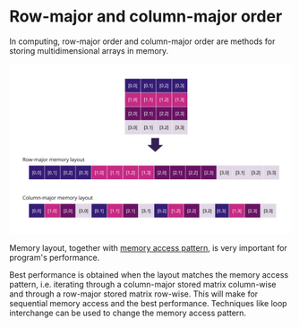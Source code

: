 # Row-major and column-major order

In computing, row-major order and column-major order are methods for storing
multidimensional arrays in memory.

![Row-major and column-major memory layout diagram](/Glossary/Assets/Row-major-and-column-major-order.png)

Memory layout, together with
[memory access pattern](/Glossary/Memory-access-pattern.md), is very important
for program's performance.

Best performance is obtained when the layout matches the memory access pattern,
i.e. iterating through a column-major stored matrix column-wise and through a
row-major stored matrix row-wise. This will make for sequential memory access
and the best performance. Techniques like loop interchange can be used to change
the memory access pattern.
